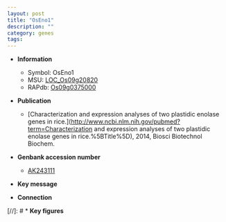 ```yaml
---
layout: post
title: "OsEno1"
description: ""
category: genes
tags: 
---
```


* **Information**  
    + Symbol: OsEno1  
    + MSU: [LOC_Os09g20820](http://rice.plantbiology.msu.edu/cgi-bin/ORF_infopage.cgi?orf=LOC_Os09g20820)  
    + RAPdb: [Os09g0375000](http://rapdb.dna.affrc.go.jp/viewer/gbrowse_details/irgsp1?name=Os09g0375000)  

* **Publication**  
    + [Characterization and expression analyses of two plastidic enolase genes in rice.](http://www.ncbi.nlm.nih.gov/pubmed?term=Characterization and expression analyses of two plastidic enolase genes in rice.%5BTitle%5D), 2014, Biosci Biotechnol Biochem.

* **Genbank accession number**  
    + [AK243111](http://www.ncbi.nlm.nih.gov/nuccore/AK243111)

* **Key message**  

* **Connection**  

[//]: # * **Key figures**  


